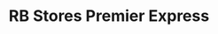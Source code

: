 ---
title: "RB Stores Premier Express"
url: /dovercourt/rb-stores-premier-express/
shop: Lebensmittel
---